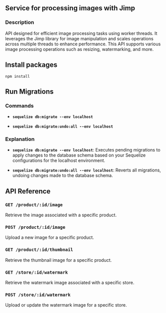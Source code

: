 ## Service for processing images with Jimp

### Description

API designed for efficient image processing tasks using worker threads. It leverages the Jimp library for image manipulation and scales operations across multiple threads to enhance performance. This API supports various image processing operations such as resizing, watermarking, and more.


## Install packages
  `npm install`

## Run Migrations

### Commands

- **`sequelize db:migrate --env localhost`**

- **`sequelize db:migrate:undo:all --env localhost`**

### Explanation

- **`sequelize db:migrate --env localhost`**: Executes pending migrations to apply changes to the database schema based on your Sequelize configurations for the localhost environment.

- **`sequelize db:migrate:undo:all --env localhost`**: Reverts all migrations, undoing changes made to the database schema.
  
  
## API Reference

### `GET /product/:id/image`

Retrieve the image associated with a specific product.

### `POST /product/:id/image`

Upload a new image for a specific product.

### `GET /product/:id/thumbnail`

Retrieve the thumbnail image for a specific product.

### `GET /store/:id/watermark`

Retrieve the watermark image associated with a specific store.

### `POST /store/:id/watermark`

Upload or update the watermark image for a specific store.

